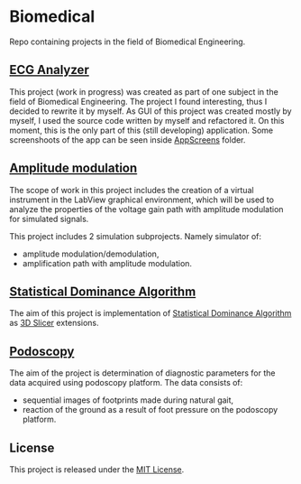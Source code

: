 # Biomedical

Repo containing projects in the field of Biomedical Engineering.

## [ECG Analyzer](ECG_Analyzer/README.md)

This project (work in progress) was created as part of one subject in the field of Biomedical Engineering. The project I found interesting, thus I decided to rewrite it by myself. As GUI of this project was created mostly by myself, I used the source code written by myself and refactored it. On this moment, this is the only part of this (still developing) application. Some screenshoots of the app can be seen inside [AppScreens](ECG_Analyzer/AppScreens) folder.

## [Amplitude modulation](AmplitudeModulation/README.md)

The scope of work in this project includes the creation of a virtual instrument in the LabView graphical environment, which will be used to analyze the properties of the voltage gain path with amplitude modulation for simulated signals.

This project includes 2 simulation subprojects. Namely simulator of:
- amplitude modulation/demodulation,
- amplification path with amplitude modulation.

## [Statistical Dominance Algorithm](StatisticalDominanceAlgorithm/README.md)

The aim of this project is implementation of [Statistical Dominance Algorithm](https://home.agh.edu.pl/~pioro/sda/) as [3D Slicer](https://www.slicer.org/) extensions.

## [Podoscopy](Podoscopy/README.md)

The aim of the project is determination of diagnostic parameters for the data acquired using podoscopy platform. The data consists of:

- sequential images of footprints made during natural gait,
- reaction of the ground as a result of foot pressure on the podoscopy platform.

## License

This project is released under the [MIT License](LICENSE).
